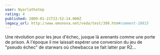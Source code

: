 ```yaml
---
user: Nyarlathotep
rating: 4
published: 2009-01-21T22:52:14.000Z
legacy_url: http://www.emunova.net/veda/test/398.htm#comment-10815
---
```

Une révolution pour les jeux d'échec, jusque là avenants comme une porte de prison. A l'époque il me laissait espérer une conversion du jeu de "pseudo échec" de starwars où chewbacca se fait latter par R2...
